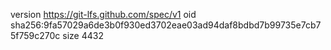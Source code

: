 version https://git-lfs.github.com/spec/v1
oid sha256:9fa57029a6de3b0f930ed3702eae03ad94daf8bdbd7b99735e7cb75f759c270c
size 4432
